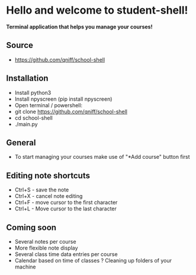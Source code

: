 # Hello and welcome to student-shell!
**Terminal application that helps you manage your courses!**


## Source
* https://github.com/qniff/school-shell


## Installation
* Install python3
* Install npyscreen (pip install npyscreen)
* Open terminal / powershell:
* git clone https://github.com/qniff/school-shell
* cd school-shell
* ./main.py


## General
* To start managing your courses make use of "*Add course" button first


## Editing note shortcuts
* Ctrl+S - save the note
* Ctrl+X - cancel note editing
* Ctrl+F - move cursor to the first character
* Ctrl+L - Move cursor to the last character


## Coming soon
* Several notes per course
* More flexible note display
* Several class time data entries per course
* Calendar based on time of classes
? Cleaning up folders of your machine